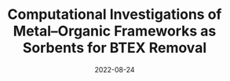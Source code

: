 ---
title: "Computational Investigations of Metal–Organic Frameworks as Sorbents for BTEX Removal"
collection: publications
category: manuscripts
permalink: /publication/btex
excerpt: 'Multi-scale computational investigation of metal–organic frameworks (MOFs) as sorbents for BTEX removal'
date: 2022-08-24
venue: 'Journal of Physical Chemistry Letters'
# slidesurl: 'http://academicpages.github.io/files/slides1.pdf'
paperurl: 'https://pubs.acs.org/doi/abs/10.1021/acs.jpclett.2c02131'
citation: 'Molecular Docking, Monte Carlo Simulations, DFT, Molecular Dynamics, Materials Science'
---